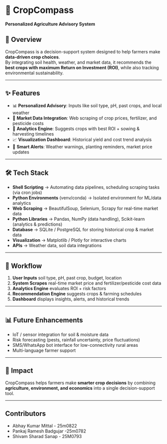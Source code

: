 # 🌱 CropCompass

**Personalized Agriculture Advisory System**

## 📌 Overview

CropCompass is a decision-support system designed to help farmers make **data-driven crop choices**.  
By integrating soil health, weather, and market data, it recommends the **best crops with maximum Return on Investment (ROI)**, while also tracking environmental sustainability.

---

## ✨ Features

- 📊 **Personalized Advisory**: Inputs like soil type, pH, past crops, and local weather
- 🛒 **Market Data Integration**: Web scraping of crop prices, fertilizer, and pesticide costs
- 🤖 **Analytics Engine**: Suggests crops with best ROI + sowing & harvesting timelines
- 📈 **Visualization Dashboard**: Historical yield and cost trend analysis
- 🔔 **Smart Alerts**: Weather warnings, planting reminders, market price updates

---

## 🛠️ Tech Stack

- **Shell Scripting** → Automating data pipelines, scheduling scraping tasks (via cron jobs)
- **Python Environments** (venv/conda) → Isolated environment for ML/data analytics
- **Web Scraping** → BeautifulSoup, Selenium, Scrapy for real-time market data
- **Python Libraries** → Pandas, NumPy (data handling), Scikit-learn (analytics & predictions)
- **Database** → SQLite / PostgreSQL for storing historical crop & market data
- **Visualization** → Matplotlib / Plotly for interactive charts
- **APIs** → Weather data, soil data integrations

---

## 🚀 Workflow

1. **User Inputs** soil type, pH, past crop, budget, location
2. **System Scrapes** real-time market price and fertilizer/pesticide cost data
3. **Analytics Engine** evaluates ROI + risk factors
4. **Recommendation Engine** suggests crops & farming schedules
5. **Dashboard** displays insights, alerts, and historical trends

---

## 📊 Future Enhancements

- IoT / sensor integration for soil & moisture data
- Risk forecasting (pests, rainfall uncertainty, price fluctuations)
- SMS/WhatsApp bot interface for low-connectivity rural areas
- Multi-language farmer support

---

## 🤝 Impact

CropCompass helps farmers make **smarter crop decisions** by combining **agriculture, environment, and economics** into a single decision-support tool.

---

## Contributors

- Abhay Kumar Mittal - 25m0822
- Pankaj Ramesh Badgujar -25m0782
- Shivam Sharad Sanap - 25M0793
